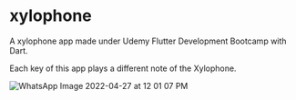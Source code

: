 # xylophone

A xylophone app made under Udemy Flutter Development Bootcamp with Dart.

Each key of this app plays a different note of the Xylophone.

![WhatsApp Image 2022-04-27 at 12 01 07 PM](https://user-images.githubusercontent.com/93983185/165455963-ced6b10a-be12-40a2-b604-3918ab9ff4de.jpeg)
